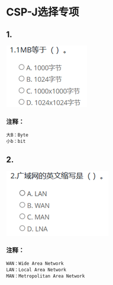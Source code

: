 # CSP-J选择专项
## 1.
![1](./images/202510191.png)
### 注释：
```bash
大B：Byte
小b：bit
```
## 2.
![2](./images/202510192.png)
### 注释：
```bash
WAN：Wide Area Network
LAN：Local Area Network
MAN：Metropolitan Area Network
```
